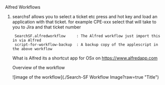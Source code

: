 
Alfred Workflows

1) searchsf
    allows you to select a ticket etc press and hot key and load an application with that ticket.
    for example CPE-xxx select that will take to you to Jira and that ticket number

        SearchSF.alfredworkflow     : The Alfred workflow just import this in via Alfred
        script-for-workflow-backup  : A backup copy of the applescript in the above workflow 

    What is Alfred its a shortcut app for OSx on https://www.alfredapp.com

    Overview of the workflow 

    ![image of the workflow](./Search-SF Workflow Image?raw=true "Title")

